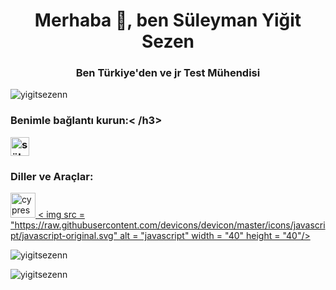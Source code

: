 <h1 align="center">Merhaba 👋, ben Süleyman Yiğit Sezen</h1>
<h3 align="center">Ben Türkiye'den ve jr Test Mühendisi</h3>

<p align="left"> <img src="https://komarev.com/ghpvc/?username=yigitsezenn&label=Profile%20views&color=0e75b6&style=flat" alt="yigitsezenn" /> </p>

<h3 align="left">Benimle bağlantı kurun:< /h3>
<p align = "left">
<a href = "https://linkedin.com/in/süleyman yiğit sezen" target = "blank"><img align = "center" src = "https:// raw.githubusercontent.com/rahuldkjain/github-profile-readme-generator/master/src/images/icons/Social/linked-in-alt.svg" alt = "süleyman yiğit sezen" height = "30" genişlik = "40 " /></a>
</p>

<h3 align="left">Diller ve Araçlar:</h3>
<p align="left"> <a href="https://www.cypress.io" target = "_blank" rel = "noreferrer"> 
 <img src = "https://raw.githubusercontent.com/simple-icons/simple-icons/6e46ec1fc23b60c8fd0d2f2ff46db82e16dbd75f/icons/cypress.svg" alt = "cypress" width = 40" height = "40"/> </a> <a href = "https://developer.mozilla.org/en-US/docs/Web/JavaScript" target = "_blank" rel = "noreferrer">
 < img src = "https://raw.githubusercontent.com/devicons/devicon/master/icons/javascript/javascript-original.svg" alt = "javascript" width = "40" height = "40"/> </a > </p>

<p> <img align = "center" src = "https://github-readme-stats.vercel.app/api?username=yigitsezenn&show_icons=true&locale=en" alt = "yigitsezenn" / ></p>

<p><img align = "center" src = "https://github-readme-streak-stats.herokuapp.com/?user=yigitsezenn&" alt = "yigitsezenn" /></p>





     
          
                  
          
       
          
          



     
          
                  
          
       
          
          
